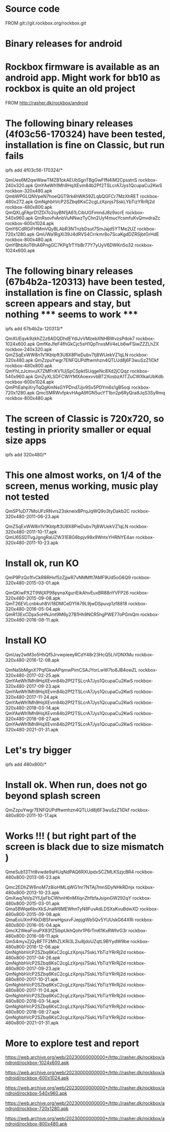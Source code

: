 
# Source code

FROM git://git.rockbox.org/rockbox.git


# Binary releases for android


# Rockbox firmware is available as an android app. Might work for bb10 as rockbox is quite an old project

FROM http://rasher.dk/rockbox/android

# The following binary releases (4f03c56-170324) have been tested, installation is fine on Classic, but run fails

ipfs add 4f03c56-170324/*

QmUes6M2qwWawTMZB1okAEUbSgnTBgGwFfN4iM2CpsstnS rockbox-240x320.apk
QmYAeWh1Mh9HqXEvm84b2Pf2TSLcrA7Jys1QcupaCu2KwS rockbox-320x480.apk
QmbWPGLQNVpeN7hoeQGT9rk4hWA59ZLqbQGFCr7MzXhRET rockbox-480x272.apk
QmNghbhVcP2SZbq6KsC2cgLzXpnjs7SskLYbTizYRrRj2d rockbox-480x800.apk
QmQXLgFAprD1ZDi7o2oyBN1jA61LCibUGFimndJ8z9xcrE rockbox-540x960.apk
QmRsovfvAnbVuNNwzTyChn2Uyf4mucYcsmfuKvQmvdraZc rockbox-600x1024.apk
QmY6CdRGiFHMmVQyBLAbR3NTnzbDsut7SmJajd5YTMe2UZ rockbox-720x1280.apk
QmUWa1RgXi39J4dRVS4Crrkmr8o7ScaKgdDZRSjbtGrHdE rockbox-800x480.apk
QmYBhbXoT6hA6PngGC7KPg1rTYbBr77Y7yUyV6DWKn5o32 rockbox-1024x600.apk


# The following binary releases (67b4b2a-120313) have been tested, installation is fine on Classic, splash screen appears and stay, but nothing *** seems to work ***

ipfs add 67b4b2a-120313/*

QmXUEqvk9zkhZ2z6ADQDhdEYdiJvVMzebXNHBWvzsPdok7 rockbox-1024x600.apk
QmfKeJfeF4fhGkCjc5sH1QpTnxsMV4eLb6wFSiwZZZLhZX rockbox-240x320.apk
QmZSqExWW8n1V1Kbtpft3U8X8PieDubv7tj8WUekVZ1qLN rockbox-320x480.apk
QmZzpuYwgr7ENFQUPdftwmhzn4QTLUd8j6F3wuSzZ1iDkf rockbox-480x800.apk
QmYhLzJcmvuX7ZMFriKV1UjSpCSpktSUqgeNc8Xd2jCQqz rockbox-540x960.apk
QmZyXLSDFCWiYMXAoexvvbBT2XosbzA1TZuCWXkaiUbKdb rockbox-600x1024.apk
QmPhEahpXryTqQgKmNsGYPDnd7Jjv9Sv5PDYm6s1gB5oqi rockbox-720x1280.apk
QmcSMRWvfpkvHAgA9fGN5ucYT1bn2p6RyQra8JqS3SyRmq rockbox-800x480.apk


# The screen of Classic is 720x720, so testing in priority smaller or equal size apps

ipfs add 320x480/*


# This one almost works, on 1/4 of the screen, menus working, music play not tested
QmSP1uD77MoUFzRNvrs23skneixBPrqJqWQ9o3tyDakb2C rockbox-320x480-2011-06-23.apk

QmZSqExWW8n1V1Kbtpft3U8X8PieDubv7tj8WUekVZ1qLN rockbox-320x480-2011-10-17.apk
QmU6SSDTvgJgngRaUZW31EBG6bpjv98x9WntxYHRNYE4an rockbox-320x480-2011-10-23.apk

# Install ok, run KO
QmP9PzQo1fvCkR8RHxf5zZjjwR7vNMMft7AMF9Ud5oG6Q9 rockbox-320x480-2015-03-01.apk

QmQKiwPX2T9WjXP98pynaXguriEikAhvEuxBR88nYVFP26 rockbox-320x480-2015-09-08.apk
QmT26EVLcnbkuh8Vi18DMCeDYfA79L9jwDSpuvp1zf8818 rockbox-320x480-2016-05-04.apk
QmR13ExCDpx5oHNJmt9M6y27B1Hh9NCR5hgPWE77oPGmQm rockbox-320x480-2016-08-11.apk

# Install KO
QmUay2wM3o5HhQf5JrvwpieeyRCdY48r23HcQ5LiVDNXMu rockbox-320x480-2016-12-08.apk

QmNa5bMgnX7PqfGkwAPqmwPimCSAJYorLwW7to8JB4owZL rockbox-320x480-2017-02-25.apk
QmYAeWh1Mh9HqXEvm84b2Pf2TSLcrA7Jys1QcupaCu2KwS rockbox-320x480-2017-09-23.apk
QmYAeWh1Mh9HqXEvm84b2Pf2TSLcrA7Jys1QcupaCu2KwS rockbox-320x480-2017-11-24.apk
QmYAeWh1Mh9HqXEvm84b2Pf2TSLcrA7Jys1QcupaCu2KwS rockbox-320x480-2018-03-14.apk
QmYAeWh1Mh9HqXEvm84b2Pf2TSLcrA7Jys1QcupaCu2KwS rockbox-320x480-2018-08-27.apk
QmYAeWh1Mh9HqXEvm84b2Pf2TSLcrA7Jys1QcupaCu2KwS rockbox-320x480-2021-01-31.apk



# Let's try bigger

ipfs add 480x800/*

# Install ok. When run, does not go beyond splash screen
QmZzpuYwgr7ENFQUPdftwmhzn4QTLUd8j6F3wuSzZ1iDkf rockbox-480x800-2011-10-17.apk

# Works !!! ( but right part of the screen is black due to size mismatch )
QmeSub13Tht8vwde9aHUqNdPAQ6RXUpdxSCZMLKSzjcBR4 rockbox-480x800-2013-06-23.apk

Qmc2EDhZW6noM7z8ioHMLqWG1nr7NTAj7mnSDyNHkRDnjx rockbox-480x800-2013-10-23.apk
QmXwq7eVp2YfJjsFbCWhnH6nMXqnZhfbfaJsipnGW292qY rockbox-480x800-2015-03-01.apk
Qma5BWqe6bvXkSJnaW6MEWhnTyN8FuvAdLDSXsKvuBdwXD rockbox-480x800-2015-09-08.apk
QmaEoUXmFKkDiBSfwwHgsxvFJepjgWb5Qv5YUUskG64XRi rockbox-480x800-2016-05-04.apk
QmcX2WeaFiouPX83fZ5ibpUkhQohr1P6rTm61KxRWhrG3r rockbox-480x800-2016-08-11.apk
QmS4myxZjQyBFTF2MhZLKRi3L2iu8jdoUZqtL9BYydW9be rockbox-480x800-2016-12-08.apk
QmNghbhVcP2SZbq6KsC2cgLzXpnjs7SskLYbTizYRrRj2d rockbox-480x800-2017-04-26.apk
QmNghbhVcP2SZbq6KsC2cgLzXpnjs7SskLYbTizYRrRj2d rockbox-480x800-2017-09-23.apk
QmNghbhVcP2SZbq6KsC2cgLzXpnjs7SskLYbTizYRrRj2d rockbox-480x800-2017-10-21.apk
QmNghbhVcP2SZbq6KsC2cgLzXpnjs7SskLYbTizYRrRj2d rockbox-480x800-2017-11-24.apk
QmNghbhVcP2SZbq6KsC2cgLzXpnjs7SskLYbTizYRrRj2d rockbox-480x800-2018-03-14.apk
QmNghbhVcP2SZbq6KsC2cgLzXpnjs7SskLYbTizYRrRj2d rockbox-480x800-2018-08-27.apk
QmNghbhVcP2SZbq6KsC2cgLzXpnjs7SskLYbTizYRrRj2d rockbox-480x800-2021-01-31.apk



# More to explore test and report

https://web.archive.org/web/20230000000000*/http://rasher.dk/rockbox/android/rockbox-1024x600.apk

https://web.archive.org/web/20230000000000*/http://rasher.dk/rockbox/android/rockbox-600x1024.apk

https://web.archive.org/web/20230000000000*/http://rasher.dk/rockbox/android/rockbox-540x960.apk

https://web.archive.org/web/20230000000000*/http://rasher.dk/rockbox/android/rockbox-720x1280.apk

https://web.archive.org/web/20230000000000*/http://rasher.dk/rockbox/android/rockbox-800x480.apk
